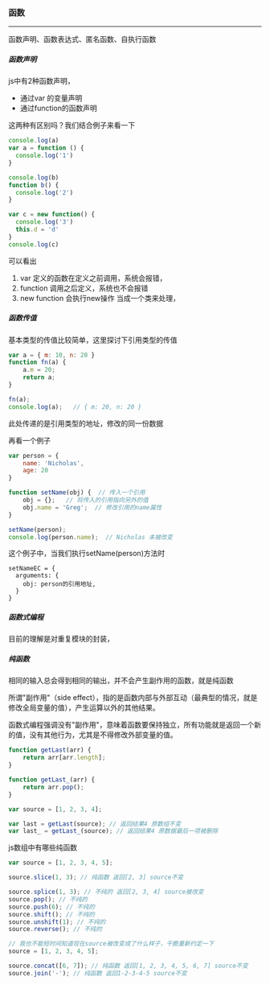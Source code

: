 ### 函数
---
函数声明、函数表达式、匿名函数、自执行函数

##### 函数声明

js中有2种函数声明，

- 通过var 的变量声明
- 通过function的函数声明


这两种有区别吗？我们结合例子来看一下

```javascript
console.log(a)
var a = function () {
  console.log('1')
}

console.log(b)
function b() {
  console.log('2')
}

var c = new function() {
  console.log('3')
  this.d = 'd'
}
console.log(c)
```
可以看出

1. var 定义的函数在定义之前调用，系统会报错，
2. function 调用之后定义，系统也不会报错
3. new function 会执行new操作 当成一个类来处理，

##### 函数传值

基本类型的传值比较简单，这里探讨下引用类型的传值

```javascript
var a = { m: 10, n: 20 }
function fn(a) {
    a.m = 20;
    return a;
}

fn(a);
console.log(a);   // { m: 20, n: 20 }
```
此处传递的是引用类型的地址，修改的同一份数据

再看一个例子

```javascript
var person = {
    name: 'Nicholas',
    age: 20
}

function setName(obj) {  // 传入一个引用
    obj = {};   // 将传入的引用指向另外的值
    obj.name = 'Greg';  // 修改引用的name属性
}

setName(person);
console.log(person.name);  // Nicholas 未被改变
```
这个例子中，当我们执行setName(person)方法时
```
setNameEC = {
  arguments: {
    obj: person的引用地址,
  }
}
```
##### 函数式编程

目前的理解是对重复模块的封装，

##### 纯函数

相同的输入总会得到相同的输出，并不会产生副作用的函数，就是纯函数

所谓"副作用"（side effect），指的是函数内部与外部互动（最典型的情况，就是修改全局变量的值），产生运算以外的其他结果。

函数式编程强调没有"副作用"，意味着函数要保持独立，所有功能就是返回一个新的值，没有其他行为，尤其是不得修改外部变量的值。

```javascript
function getLast(arr) {
    return arr[arr.length];
}

function getLast_(arr) {
    return arr.pop();
}

var source = [1, 2, 3, 4];

var last = getLast(source); // 返回结果4 原数组不变
var last_ = getLast_(source); // 返回结果4 原数据最后一项被删除
```
js数组中有哪些纯函数

```javascript
var source = [1, 2, 3, 4, 5];

source.slice(1, 3); // 纯函数 返回[2, 3] source不变

source.splice(1, 3); // 不纯的 返回[2, 3, 4] source被改变
source.pop(); // 不纯的
source.push(6); // 不纯的
source.shift(); // 不纯的
source.unshift(1); // 不纯的
source.reverse(); // 不纯的

// 我也不能短时间知道现在source被改变成了什么样子，干脆重新约定一下
source = [1, 2, 3, 4, 5];

source.concat([6, 7]); // 纯函数 返回[1, 2, 3, 4, 5, 6, 7] source不变
source.join('-'); // 纯函数 返回1-2-3-4-5 source不变
```




